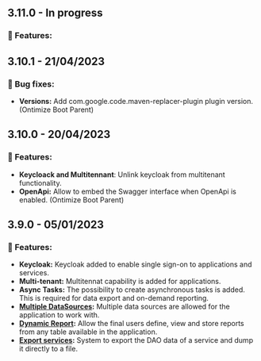 ## 3.11.0 - In progress
### 🚀 Features:
<!-- ### 🔧 Bug fixes: -->
## 3.10.1 - 21/04/2023
### 🔧 Bug fixes:
* **Versions:** Add com.google.code.maven-replacer-plugin plugin version. (Ontimize Boot Parent)
## 3.10.0 - 20/04/2023
### 🚀 Features:
* **Keycloack and Multitennant**: Unlink keycloak from multitenant functionality.
* **OpenApi:** Allow to embed the Swagger interface when OpenApi is enabled. (Ontimize Boot Parent)
<!-- ### 🔧 Bug fixes: -->
## 3.9.0 - **05/01/2023**
### 🚀 Features:
* **Keycloak:** Keycloak added to enable single sign-on to applications and services.
* **Multi-tenant:** Multitennat capability is added for applications.
* **Async Tasks:** The possibility to create asynchronous tasks is added. This is required for data export and on-demand reporting.
* **[Multiple DataSources](https://ontimize.github.io/ontimize-boot/basics/multipledatasources):** Multiple data sources are allowed for the application to work with.
* **[Dynamic Report](https://ontimize.github.io/ontimize-boot/basics/reports/report-on-demand):** Allow the final users  define, view and store reports from any table available in the application.
* **[Export services](https://ontimize.github.io/ontimize-boot/basics/export/exportdata):** System to export the DAO data of a service and dump it directly to a file.
<!-- ### 🔧 Bug fixes: -->
